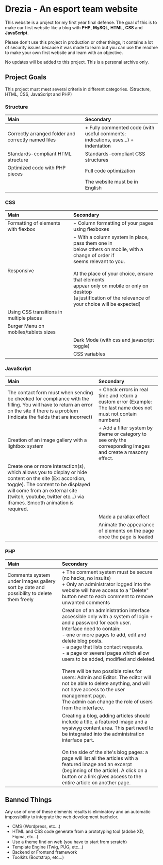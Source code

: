# Drezia - An esport team website

This website is a project for my first year final defense. The goal of this is to make our first website like a blog with **PHP**, **MySQL**, **HTML**, **CSS** and **JavaScript**.

Please don't use this project in production or other things, it contains a lot of security issues because it was made to learn but you can use the readme to make your own first website and learn with an objective.

No updates will be added to this project. This is a personal archive only.

## Project Goals

This project must meet several criteria in different categories. (Structure, HTML, CSS, JavaScript and PHP)

### Structure
| Main 	| Secondary 	|
|:---	|:---	|
| Correctly arranged folder and correctly named files 	| + Fully commented code (with useful comments:<br>indications, uses...) + indentation 	|
| Standards-compliant HTML structure 	| Standards-compliant CSS structures 	|
| Optimized code with PHP pieces 	| Full code optimization 	|
|  	| The website must be in English 	|

### CSS
| Main 	| Secondary 	|
|:---	|:---	|
| Formatting of elements with flexbox 	| + Column formatting of your pages using flexboxes 	|
| Responsive 	| + With a column system in place, pass them one in<br>below others on mobile, with a change of order if<br>seems relevant to you.<br><br>At the place of your choice, ensure that elements<br>appear only on mobile or only on desktop<br>(a justification of the relevance of your choice will be expected) 	|
| Using CSS transitions in multiple places 	|  	|
| Burger Menu on mobiles/tablets sizes 	|  	|
|  	| Dark Mode (with css and javascript toggle) 	|
|  	| CSS variables 	|

### JavaScript
| Main 	| Secondary 	|
|:---	|:---	|
| The contact form must when sending be checked for compliance with the filling. You will have to return an error on the site if there is a problem (indicate the fields that are incorrect) 	| + Check errors in real time and return a custom error (Example: The last name does not must not contain numbers) 	|
| Creation of an image gallery with a lightbox system 	| + Add a filter system by theme or category to see only the corresponding images and create a masonry effect. 	|
| Create one or more interaction(s), which allows you to display or hide content on the site (Ex: accordion, toggle). The content to be displayed will come from an external site (twitch, youtube, twitter etc...) via iframes. Smooth animation is required. 	|  	|
|  	| Made a parallax effect 	|
|  	| Animate the appearance of elements on the page once the page is loaded 	|

### PHP
| Main 	| Secondary 	|
|:---	|:---	|
| Comments system under images gallery sort by date and possibility to delete them freely 	| + The comment system must be secure (no hacks, no insults)<br>+ Only an administrator logged into the website will have access to a "Delete" button next to each comment to remove unwanted comments 	|
|  	| Creation of an administration interface accessible only with a system of login + and a password for each user.<br>Interface need to contain:<br>- one or more pages to add, edit and delete blog posts.<br>- a page that lists contact requests.<br>- a page or several pages which allow users to be added, modified and deleted.<br><br>There will be two possible roles for users: Admin and Editor. The editor will not be able to delete anything, and will not have access to the user management page.<br>The admin can change the role of users from the interface. 	|
|  	| Creating a blog, adding articles should include a title, a featured image and a wysiwyg content area. This part need to be integrated into the administration interface part.<br><br>On the side of the site's blog pages: a page will list all the articles with a featured image and an excerpt (beginning of the article). A click on a button or a link gives access to the entire article on another page. 	|


## Banned Things

Any use of one of these elements results is eliminatory and an automatic impossibility to integrate the web development bachelor.

- CMS (Wordpress, etc...)
- HTML and CSS code generate from a prototyping tool (adobe XD, Figma, etc...)
- Use a theme find on web (you have to start from scratch)
- Template Engine (Twig, PUG, etc...)
- Backend or Frontend framework
- Toolkits (Bootstrap, etc...)
